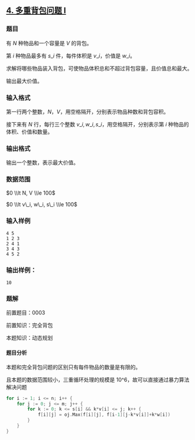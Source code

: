 ## [4\. 多重背包问题 I](https://www.acwing.com/problem/content/4/)

### 题目

有 $N$ 种物品和一个容量是 $V$ 的背包。

第 $i$ 种物品最多有 $s\_i$ 件，每件体积是 $v\_i$，价值是 $w\_i$。

求解将哪些物品装入背包，可使物品体积总和不超过背包容量，且价值总和最大。

输出最大价值。

### 输入格式

第一行两个整数，$N，V$，用空格隔开，分别表示物品种数和背包容积。

接下来有 $N$ 行，每行三个整数 $v\_i, w\_i, s\_i$，用空格隔开，分别表示第 $i$ 种物品的体积、价值和数量。

### 输出格式

输出一个整数，表示最大价值。

### 数据范围

$0 \\lt N, V \\le 100$

$0 \\lt v\_i, w\_i, s\_i \\le 100$

### 输入样例

```
4 5
1 2 3
2 4 1
3 4 3
4 5 2
```

### 输出样例：

```
10
```

### 题解

前置题目：0003

前置知识：完全背包

本题知识：动态规划

#### 题目分析

本题和完全背包问题的区别只有每件物品的数量是有限的。

且本题的数据范围较小，三重循环处理的规模是 10^6，故可以直接通过暴力算法解决问题

```go
for i := 1; i <= n; i++ {
    for j := 0; j <= m; j++ {
        for k := 0; k <= s[i] && k*v[i] <= j; k++ {
            f[i][j] = oj.Max(f[i][j], f[i-1][j-k*v[i]]+k*w[i])
        }
    }
}
```

